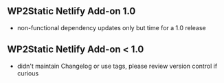 ## WP2Static Netlify Add-on 1.0

 - non-functional dependency updates only but time for a 1.0 release


## WP2Static Netlify Add-on &lt; 1.0

 - didn't maintain Changelog or use tags, please review version control if curious

